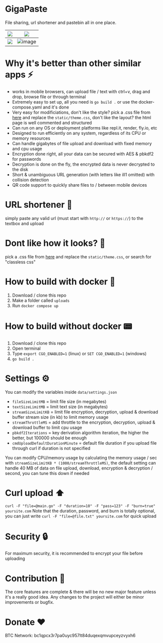 # GigaPaste
File sharing, url shortener and pastebin all in one place.

|![](https://github.com/user-attachments/assets/d75999e5-736a-4ef4-80e8-c9a77079ed45) | ![](https://github.com/user-attachments/assets/34997223-8a08-4707-8490-9c9941f59141) |
|--------------------------------|--------------------------------|
| ![](https://github.com/user-attachments/assets/6a871974-ace4-4482-ab9c-7958f2cc51f7) | ![image](https://github.com/user-attachments/assets/a54146fb-9c5f-46f2-a79b-c338e9272b53) |


# Why it's better than other similar apps :zap:
- works in mobile browsers, can upload file / text with ctrl+v, drag and drop, browse file or through terminal
- Extremely easy to set up, all you need is `go build .` or use the docker-compose.yaml and it's done
- Very easy for modificiations, don't like the style? pick a .css file from [here](https://github.com/dbohdan/classless-css) and replace the `static/theme.css`, don't like the layout? the html page is well commented and structured
- Can run on any OS or deployment platforms like repl.it, render, fly.io, etc
- Designed to run efficiently on any system, regardless of its CPU or memory resources
- Can handle gigabytes of file upload and download with fixed memory and cpu usage
- Encryption done right, all your data can be secured with AES & pbkdf2 for passwords
- Decryption is done on the fly, the encrypted data is never decrypted to the disk
- Short & unambiguous URL generation (with letters like ilI1 omitted) with collision detection
- QR code support to quickly share files to / between mobile devices

# URL shortener 🔗
simply paste any valid url (must start with `http://` or `https://`) to the textbox and upload

# Dont like how it looks? 🎨
pick a .css file from [here](https://github.com/dbohdan/classless-css) and replace the `static/theme.css`, or search for "classless css"

# How to build with docker :whale2:
1. Download / clone this repo
2. Make a folder called `uploads`
3. Run `docker compose up`
   
# How to build without docker 📟
1. Download / clone this repo
2. Open terminal
3. Type `export CGO_ENABLED=1` (linux) or `SET CGO_ENABLED=1` (windows)
4. `go build .`

# Settings ⚙️
You can modify the variables inside `data/settings.json`
- `fileSizeLimitMB` = limit file size (in megabytes)
- `textSizeLimitMB` = limit text size (in megabytes)
- `streamSizeLimitKB` = limit file encryption, decryption, upload & download buffer stream size (in kb) to limit memory usage
- `streamThrottleMS` = add throttle to the encryption, decryption, upload & download buffer to limit cpu usage
- `pbkdf2Iterations` = key derivation algorithm iteration, the higher the better, but 100000 should be enough
- `cmdUploadDefaultDurationMinute` = default file duration if you upload file through curl if duration is not specified

You can modify CPU/memory usage by calculating the memory usage / sec with `streamSizeLimitKB * (1000/streamThrottleMS)`, the default setting can handle 40 MB of data on file upload, download, encryption & decryption / second, you can tune this down if needed

# Curl upload ⬆️
`curl -F "file=@main.go" -F "duration=10" -F "pass=123" -F "burn=true" yoursite.com`
Note that the duration, password, and burn is totally optional, you can just write `curl -F "file=@file.txt" yoursite.com` for quick upload

# Security 🔒
For maximum security, it is recommended to encrypt your file before uploading

# Contribution 🤝
The core features are complete & there will be no new major feature unless it's a really good idea. Any changes to the project will either be minor improvements or bugfix.

# Donate ❤️
BTC Network: bc1qpcx3r7pa0uyc957lt84duqexqmvupceyzvyxh6
